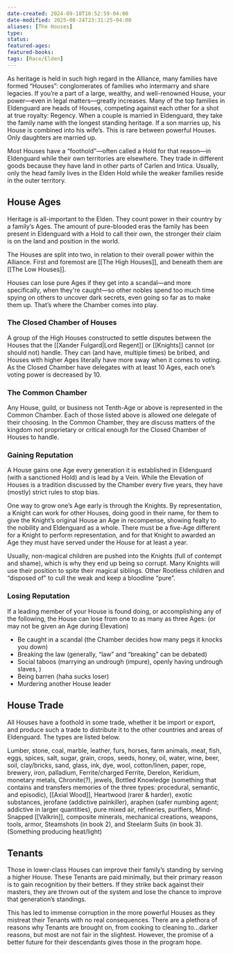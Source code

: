 ```yaml
---
date-created: 2024-09-18T16:52:59-04:00
date-modified: 2025-08-24T23:31:25-04:00
aliases: [The Houses]
type: 
status: 
featured-ages: 
featured-books: 
tags: [Race/Elden]
---
```

As heritage is held in such high regard in the Alliance, many families have formed “Houses”: conglomerates of families who intermarry and share legacies. If you’re a part of a large, wealthy, and well-renowned House, your power—even in legal matters—greatly increases. Many of the top families in Eldenguard are heads of Houses, competing against each other for a shot at true royalty: Regency. When a couple is married in Eldenguard, they take the family name with the longest standing heritage. If a son marries up, his House is combined into his wife’s. This is rare between powerful Houses. Only daughters are married up.

Most Houses have a “foothold”—often called a Hold for that reason—in Eldenguard while their own territories are elsewhere. They trade in different goods because they have land in other parts of Carlen and Intica. Usually, only the head family lives in the Elden Hold while the weaker families reside in the outer territory.
## House Ages
Heritage is all-important to the Elden. They count power in their country by a family’s Ages. The amount of pure-blooded eras the family has been present in Eldenguard with a Hold to call their own, the stronger their claim is on the land and position in the world.

The Houses are split into two, in relation to their overall power within the Alliance. First and foremost are [[The High Houses]], and beneath them are [[The Low Houses]].

Houses can lose pure Ages if they get into a scandal—and more specifically, when they're caught—so other nobles spend too much time spying on others to uncover dark secrets, even going so far as to make them up. That’s where the Chamber comes into play.
### The Closed Chamber of Houses
A group of the High Houses constructed to settle disputes between the Houses that the [[Xander Fulgard|Lord Regent]] or [[Knights]] cannot (or should not) handle. They can (and have, multiple times) be bribed, and Houses with higher Ages literally have more sway when it comes to voting. As the Closed Chamber have delegates with at least 10 Ages, each one’s voting power is decreased by 10.
### The Common Chamber
Any House, guild, or business not Tenth-Age or above is represented in the Common Chamber. Each of those listed above is allowed one delegate of their choosing. In the Common Chamber, they are discuss matters of the kingdom not proprietary or critical enough for the Closed Chamber of Houses to handle.
### Gaining Reputation
A House gains one Age every generation it is established in Eldenguard (with a sanctioned Hold) and is lead by a Vein. While the Elevation of Houses is a tradition discussed by the Chamber every five years, they have (mostly) strict rules to stop bias.

One way to grow one’s Age early is through the Knights. By representation, a Knight can work for other Houses, doing good in their name, for them to give the Knight’s original House an Age in recompense, showing fealty to the nobility and Eldenguard as a whole. There must be a five-Age different for a Knight to perform representation, and for that Knight to awarded an Age they must have served under the House for at least a year.

Usually, non-magical children are pushed into the Knights (full of contempt and shame), which is why they end up being so corrupt. Many Knights will use their position to spite their magical siblings. Other Rootless children and “disposed of” to cull the weak and keep a bloodline “pure”.
### Losing Reputation
If a leading member of your House is found doing, or accomplishing any of the following, the House can lose from one to as many as three Ages: (or may not be given an Age during Elevation)
- Be caught in a scandal (the Chamber decides how many pegs it knocks you down)
- Breaking the law (generally, “law” and “breaking” can be debated)
- Social taboos (marrying an undrough (impure), openly having undrough slaves, )
- Being barren (haha sucks loser)
- Murdering another House leader
## House Trade
All Houses have a foothold in some trade, whether it be import or export, and produce such a trade to distribute it to the other countries and areas of Eldenguard. The types are listed below.

Lumber, stone, coal, marble, leather, furs, horses, farm animals, meat, fish, eggs, spices, salt, sugar, grain, crops, seeds, honey, oil, water, wine, beer, soil, clay/bricks, sand, glass, ink, dye, wool, cotton/linen, paper, rope, brewery, iron, palladium, Ferrite/charged Ferrite, Derelon, Keridium, monetary metals, Chronite(?), jewels, Bottled Knowledge (something that contains and transfers memories of the three types: procedural, semantic, and episodic), [[Axial Wood]], Heartwood (rarer & harder), exotic substances, jerofane (addictive painkiller), araphen (safer numbing agent; addictive in larger quantities), pure mixed air, refineries, purifiers, Mind-Snapped [[Valkrin]], composite minerals, mechanical creations, weapons, tools, armor, Steamshots (in book 2), and Steelarm Suits (in book 3). (Something producing heat/light)
## Tenants
Those in lower-class Houses can improve their family’s standing by serving a higher House. These Tenants are paid minimally, but their primary reason is to gain recognition by their betters. If they strike back against their masters, they are thrown out of the system and lose the chance to improve that generation’s standings.

This has led to immense corruption in the more powerful Houses as they mistreat their Tenants with no real consequences. There are a plethora of reasons why Tenants are brought on, from cooking to cleaning to…darker reasons, but most are not fair in the slightest. However, the promise of a better future for their descendants gives those in the program hope.
